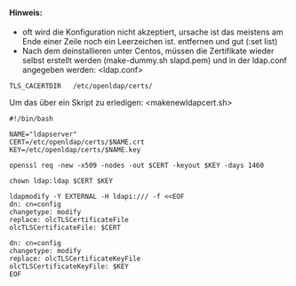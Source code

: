 #### Hinweis:


- oft wird die Konfiguration nicht akzeptiert, ursache ist das meistens am Ende einer Zeile noch ein Leerzeichen ist.
  entfernen und gut (:set list)
- Nach dem deinstallieren unter Centos, müssen die Zertifikate wieder selbst erstellt werden (make-dummy.sh slapd.pem) und in der ldap.conf angegeben werden:
<ldap.conf>
````
TLS_CACERTDIR   /etc/openldap/certs/
````
Um das über ein Skript zu erledigen:
<makenewldapcert.sh>
````
#!/bin/bash

NAME="ldapserver"
CERT=/etc/openldap/certs/$NAME.crt
KEY=/etc/openldap/certs/$NAME.key

openssl req -new -x509 -nodes -out $CERT -keyout $KEY -days 1460

chown ldap:ldap $CERT $KEY

ldapmodify -Y EXTERNAL -H ldapi:/// -f <<EOF
dn: cn=config
changetype: modify
replace: olcTLSCertificateFile
olcTLSCertificateFile: $CERT

dn: cn=config
changetype: modify
replace: olcTLSCertificateKeyFile
olcTLSCertificateKeyFile: $KEY
EOF
````
